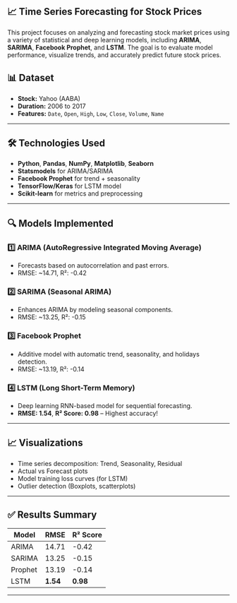 ## 📈 Time Series Forecasting for Stock Prices

This project focuses on analyzing and forecasting stock market prices using a variety of statistical and deep learning models, including **ARIMA**, **SARIMA**, **Facebook Prophet**, and **LSTM**. The goal is to evaluate model performance, visualize trends, and accurately predict future stock prices.

## 📊 Dataset

- **Stock:** Yahoo (AABA)
- **Duration:** 2006 to 2017
- **Features:** `Date`, `Open`, `High`, `Low`, `Close`, `Volume`, `Name`

---

## 🛠️ Technologies Used

- **Python**, **Pandas**, **NumPy**, **Matplotlib**, **Seaborn**
- **Statsmodels** for ARIMA/SARIMA
- **Facebook Prophet** for trend + seasonality
- **TensorFlow/Keras** for LSTM model
- **Scikit-learn** for metrics and preprocessing

---

## 🔍 Models Implemented

### 1️⃣ ARIMA (AutoRegressive Integrated Moving Average)
- Forecasts based on autocorrelation and past errors.
- RMSE: ~14.71, R²: -0.42

### 2️⃣ SARIMA (Seasonal ARIMA)
- Enhances ARIMA by modeling seasonal components.
- RMSE: ~13.25, R²: -0.15

### 3️⃣ Facebook Prophet
- Additive model with automatic trend, seasonality, and holidays detection.
- RMSE: ~13.19, R²: -0.14

### 4️⃣ LSTM (Long Short-Term Memory)
- Deep learning RNN-based model for sequential forecasting.
- **RMSE: 1.54**, **R² Score: 0.98** – Highest accuracy!

---

## 📈 Visualizations

- Time series decomposition: Trend, Seasonality, Residual
- Actual vs Forecast plots
- Model training loss curves (for LSTM)
- Outlier detection (Boxplots, scatterplots)

---

## ✅ Results Summary

| Model   | RMSE  | R² Score |
|---------|-------|----------|
| ARIMA   | 14.71 | -0.42    |
| SARIMA  | 13.25 | -0.15    |
| Prophet | 13.19 | -0.14    |
| LSTM    | **1.54** | **0.98**  |

---





